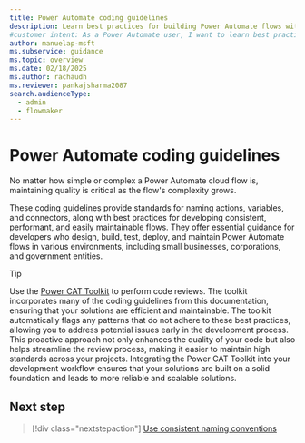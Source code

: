 ```yaml
---
title: Power Automate coding guidelines
description: Learn best practices for building Power Automate flows with coding guidelines. Improve consistency, performance, and maintainability.
#customer intent: As a Power Automate user, I want to learn best practices for building and maintaining efficient cloud flows.
author: manuelap-msft
ms.subservice: guidance
ms.topic: overview
ms.date: 02/18/2025
ms.author: rachaudh
ms.reviewer: pankajsharma2087
search.audienceType: 
  - admin
  - flowmaker
---
```


# Power Automate coding guidelines

No matter how simple or complex a Power Automate cloud flow is, maintaining quality is critical as the flow's complexity grows.

These coding guidelines provide standards for naming actions, variables, and connectors, along with best practices for developing consistent, performant, and easily maintainable flows. They offer essential guidance for developers who design, build, test, deploy, and maintain Power Automate flows in various environments, including small businesses, corporations, and government entities.

> [!TIP]
> Use the [Power CAT Toolkit](https://appsource.microsoft.com/product/dynamics-365/microsoftpowercatarch.powercattools?tab=Overview) to perform code reviews. The toolkit incorporates many of the coding guidelines from this documentation, ensuring that your solutions are efficient and maintainable. The toolkit automatically flags any patterns that do not adhere to these best practices, allowing you to address potential issues early in the development process. This proactive approach not only enhances the quality of your code but also helps streamline the review process, making it easier to maintain high standards across your projects. Integrating the Power CAT Toolkit into your development workflow ensures that your solutions are built on a solid foundation and leads to more reliable and scalable solutions.

## Next step

> [!div class="nextstepaction"]
> [Use consistent naming conventions](use-consistent-naming-conventions.md)
